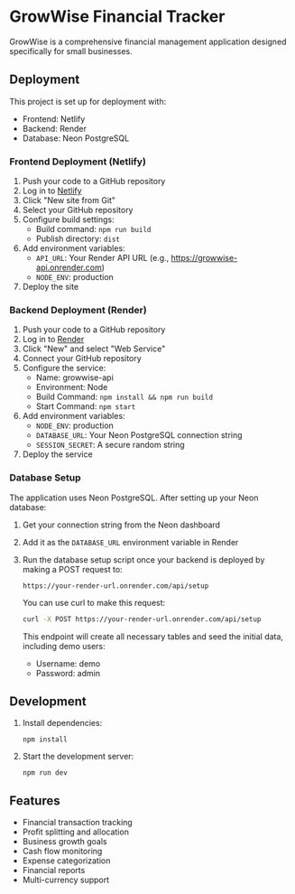 # GrowWise Financial Tracker

GrowWise is a comprehensive financial management application designed specifically for small businesses.

## Deployment

This project is set up for deployment with:
- Frontend: Netlify
- Backend: Render
- Database: Neon PostgreSQL

### Frontend Deployment (Netlify)

1. Push your code to a GitHub repository
2. Log in to [Netlify](https://www.netlify.com/)
3. Click "New site from Git"
4. Select your GitHub repository
5. Configure build settings:
   - Build command: `npm run build`
   - Publish directory: `dist`
6. Add environment variables:
   - `API_URL`: Your Render API URL (e.g., https://growwise-api.onrender.com)
   - `NODE_ENV`: production
7. Deploy the site

### Backend Deployment (Render)

1. Push your code to a GitHub repository
2. Log in to [Render](https://render.com/)
3. Click "New" and select "Web Service"
4. Connect your GitHub repository
5. Configure the service:
   - Name: growwise-api
   - Environment: Node
   - Build Command: `npm install && npm run build`
   - Start Command: `npm start`
6. Add environment variables:
   - `NODE_ENV`: production
   - `DATABASE_URL`: Your Neon PostgreSQL connection string
   - `SESSION_SECRET`: A secure random string
7. Deploy the service

### Database Setup

The application uses Neon PostgreSQL. After setting up your Neon database:

1. Get your connection string from the Neon dashboard
2. Add it as the `DATABASE_URL` environment variable in Render
3. Run the database setup script once your backend is deployed by making a POST request to:
   ```
   https://your-render-url.onrender.com/api/setup
   ```

   You can use curl to make this request:
   ```bash
   curl -X POST https://your-render-url.onrender.com/api/setup
   ```

   This endpoint will create all necessary tables and seed the initial data, including demo users:
   - Username: demo
   - Password: admin

## Development

1. Install dependencies:
   ```
   npm install
   ```

2. Start the development server:
   ```
   npm run dev
   ```

## Features

- Financial transaction tracking
- Profit splitting and allocation
- Business growth goals
- Cash flow monitoring
- Expense categorization
- Financial reports
- Multi-currency support 
